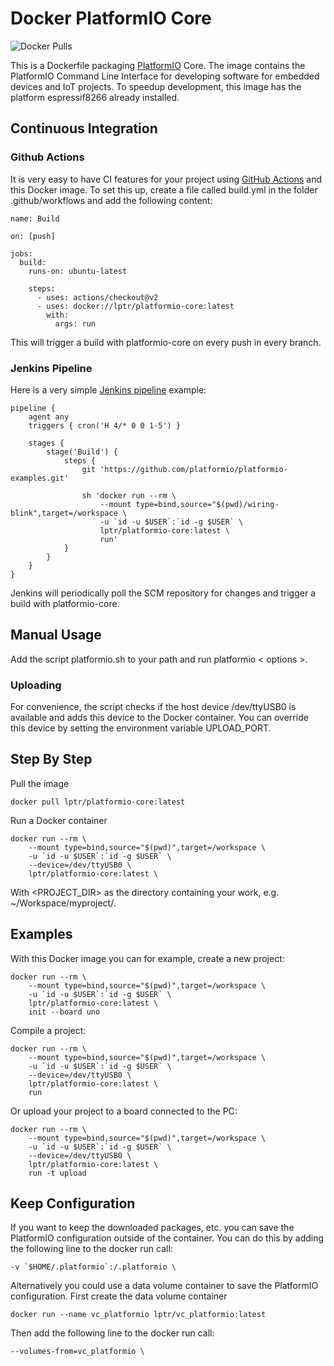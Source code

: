 # Docker PlatformIO Core
![Docker Pulls](https://img.shields.io/docker/pulls/lptr/platformio-core.svg)

This is a Dockerfile packaging [PlatformIO](http://platformio.org/) Core. The image contains the PlatformIO Command Line Interface for developing software for embedded devices and IoT projects. 
To speedup development, this image has the platform espressif8266 already installed.

## Continuous Integration
### Github Actions
It is very easy to have CI features for your project using [GitHub Actions](https://github.com/features/actions) and this Docker image. To set this up, create a file called build.yml in the folder .github/workflows and add the following content:
```
name: Build

on: [push]

jobs:
  build:
    runs-on: ubuntu-latest

    steps:
      - uses: actions/checkout@v2
      - uses: docker://lptr/platformio-core:latest
        with:
          args: run
```
This will trigger a build with platformio-core on every push in every branch.

### Jenkins Pipeline
Here is a very simple [Jenkins pipeline](https://www.jenkins.io/doc/book/pipeline/) example:
```
pipeline {
    agent any
    triggers { cron('H 4/* 0 0 1-5') }

    stages {
        stage('Build') {
            steps {
                git 'https://github.com/platformio/platformio-examples.git'

                sh 'docker run --rm \
                    --mount type=bind,source="$(pwd)/wiring-blink",target=/workspace \
                    -u `id -u $USER`:`id -g $USER` \
                    lptr/platformio-core:latest \
                    run'
            }
        }
    }
}
```
Jenkins will periodically poll the SCM repository for changes and trigger a build with platformio-core.

## Manual Usage
Add the script platformio.sh to your path and run platformio < options >. 

### Uploading
For convenience, the script checks if the host device /dev/ttyUSB0 is available and adds this device to the Docker container. You can override this device by setting the environment variable UPLOAD_PORT.

## Step By Step
Pull the image
```
docker pull lptr/platformio-core:latest
```
Run a Docker container
```
docker run --rm \
    --mount type=bind,source="$(pwd)",target=/workspace \
    -u `id -u $USER`:`id -g $USER` \
    --device=/dev/ttyUSB0 \
    lptr/platformio-core:latest \
```
With <PROJECT_DIR> as the directory containing your work, e.g. ~/Workspace/myproject/.

## Examples
 With this Docker image you can for example, create a new project:
```
docker run --rm \
    --mount type=bind,source="$(pwd)",target=/workspace \
    -u `id -u $USER`:`id -g $USER` \
    lptr/platformio-core:latest \
    init --board uno
```
Compile a project:
```
docker run --rm \
    --mount type=bind,source="$(pwd)",target=/workspace \
    -u `id -u $USER`:`id -g $USER` \
    --device=/dev/ttyUSB0 \
    lptr/platformio-core:latest \
    run
```
Or upload your project to a board connected to the PC:
```
docker run --rm \
    --mount type=bind,source="$(pwd)",target=/workspace \
    -u `id -u $USER`:`id -g $USER` \
    --device=/dev/ttyUSB0 \
    lptr/platformio-core:latest \
    run -t upload
```
## Keep Configuration
If you want to keep the downloaded packages, etc. you can save the PlatformIO configuration outside of the container. You can do this by adding the following line to the docker run call:
```
-v `$HOME/.platformio`:/.platformio \
```
Alternatively you could use a data volume container to save the PlatformIO configuration. First create the data volume container
```
docker run --name vc_platformio lptr/vc_platformio:latest
```
Then add the following line to the docker run call:
```
--volumes-from=vc_platformio \
```


